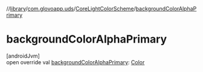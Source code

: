 //[library](../../../index.md)/[com.glovoapp.uds](../index.md)/[CoreLightColorScheme](index.md)/[backgroundColorAlphaPrimary](background-color-alpha-primary.md)

# backgroundColorAlphaPrimary

[androidJvm]\
open override val [backgroundColorAlphaPrimary](background-color-alpha-primary.md): [Color](https://developer.android.com/reference/kotlin/androidx/compose/ui/graphics/Color.html)
